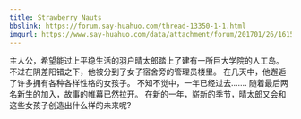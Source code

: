 ```yaml
---
title: Strawberry Nauts
bbslink: https://forum.say-huahuo.com/thread-13350-1-1.html
imgurl: https://www.say-huahuo.com/data/attachment/forum/201701/26/161503mbigu1s7in4b774y.jpg
---
```


主人公，希望能过上平稳生活的羽户晴太郎踏上了建有一所巨大学院的人工岛。
不过在阴差阳错之下，他被分到了女子宿舍旁的管理员楼里。
在几天中，他邂逅了许多拥有各种各样性格的女孩子。
不知不觉中，一年已经过去.......
随着最后两名新生的加入，故事的帷幕已然拉开。
在新的一年，崭新的季节，晴太郎又会和这些女孩子创造出什么样的未来呢?<!--more-->

